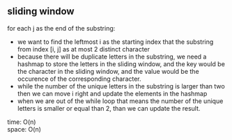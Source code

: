 ## sliding window
for each j as the end of the substring:
- we want to find the leftmost i as the starting index that the substring from index [i, j] as at most 2 distinct character
- because there will be duplicate letters in the substring, we need a hashmap to store the letters in the sliding window, and the key would be the character in the sliding window, and the value would be the occurence of the corresponding character.
- while the number of the unique letters in the substring is larger than two then we can move i right and update the elements in the hashmap
- when we are out of the while loop that means the number of the unique letters is smaller or equal than 2, than we can update the result.

time: O(n)<br>
space: O(n)
